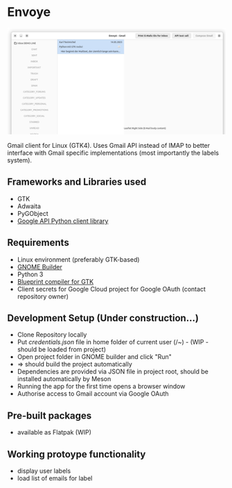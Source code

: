 # Envoye

![Screenshot of alpha version](screenshot_alpha.png)

Gmail client for Linux (GTK4). Uses Gmail API instead of IMAP to better interface with Gmail specific implementations (most importantly the labels system).

## Frameworks and Libraries used

- GTK
- Adwaita
- PyGObject
- [Google API Python client library](https://github.com/googleapis/google-api-python-client)

## Requirements

- Linux environment (preferably GTK-based)
- [GNOME Builder](https://developer.gnome.org/documentation/introduction/builder.html)
- Python 3
- [Blueprint compiler for GTK](https://jwestman.pages.gitlab.gnome.org/blueprint-compiler/index.html)
- Client secrets for Google Cloud project for Google OAuth (contact repository owner)

## Development Setup (Under construction...)

- Clone Repository locally
- Put *credentials.json* file in home folder of current user (/~) - (WIP - should be loaded from project)
- Open project folder in GNOME builder and click "Run"
- => should build the project automatically
- Dependencies are provided via JSON file in project root, should be installed automatically by Meson
- Running the app for the first time opens a browser window
- Authorise access to Gmail account via Google OAuth

## Pre-built packages

- available as Flatpak (WIP)

## Working protoype functionality

- display user labels
- load list of emails for label